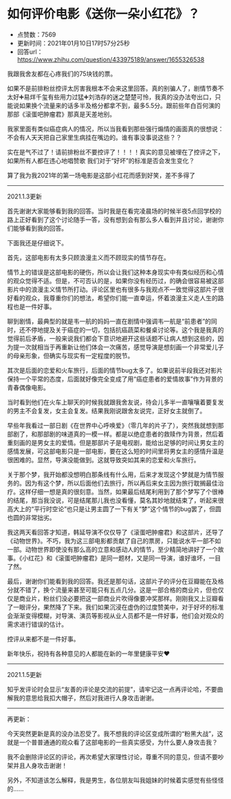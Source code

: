 # 如何评价电影《送你一朵小红花》？
- 点赞数：7569
- 更新时间：2021年01月10日17时57分25秒
- 回答url：https://www.zhihu.com/question/433975189/answer/1655326538
<body>
 <p data-pid="AuftbYdS">我跟我舍友都在心疼我们的75块钱的票。</p>
 <p data-pid="7ufpCNAt">如果不是前排粉丝控评太厉害我根本不会来这里回答。真的别骗人了，剧情节奏不太好➕易烊千玺有些用力过猛➕刘浩存的迷之楚楚可怜，我真的没办法夸出口，只能说如果换个流量来的话多半及格分都拿不到，最多5.5分。跟前些年白百何演的那部《滚蛋吧肿瘤君》那真是天差地别。</p>
 <p data-pid="xaL33z6p">我家里面有类似癌症病人的情况，所以当我看到那些强行煽情的画面真的很想说：不会有人天天把自己家里生病挂在嘴边的。谁有事没事说这些？？</p>
 <p data-pid="yMRAcOTx">实在是气不过了！请前排粉丝不要控评了！！！！真实的意见被埋在了控评之下，如果所有人都在违心地唱赞歌 我们对于“好坏”的标准是否会发生变化？</p>
 <p data-pid="txKRmoao">算了我为我2021年的第一场电影是这部小红花而感到好笑，差不多得了</p>
 <hr>
 <p data-pid="HMiNK0gt">2021.1.3更新</p>
 <p data-pid="cmgaJQWz">首先谢谢大家能够看到我的回答。当时我是在看完凌晨场的时候半夜5点回学校的路上正好看到了这个讨论随手一答，没有想到会有那么多人看到并且讨论，谢谢你们能够看到我的回答。</p>
 <p data-pid="_M--14HO">下面我还是仔细说下。</p>
 <p data-pid="mnv42RwJ">首先，这部电影有太多只顾浪漫主义而不顾现实的情节存在。</p>
 <p data-pid="V4OYzp0q">情节上的错误是这部电影的硬伤，所以会让我们这种本身现实中有类似经历和心情的观众觉得不适。但是，不可否认的是，如果你没有经历过，的确会很容易被这部影片中的浪漫主义情节所打动。评论区里也有很多与我观点不一致觉得这部片子很好看的观众，我尊重你们的想法，希望你们能一直幸运，怀着浪漫主义走人生的路程也是一件好事。</p>
 <p data-pid="FJgN4VTz">聊到剧情，最典型的就是韦一航的妈妈一直在剧情中强调韦一航是“前患者”的同时，还不停地提及关于癌症的一切，包括抗癌蔬菜和餐桌讨论等。这个我是我真的觉得前后矛盾，一般来说我们都会下意识地避开这些话题不让病人想到这些的，因为提一次就相当于再重新让他们体会一次痛苦，感觉导演是想刻画一个非常爱儿子的母亲形象，但确实与现实有一定程度的脱节。</p>
 <p data-pid="FGOBxQVd">其次是后面的恋爱和火车旅行，后面的情节bug太多了。如果说前半段我还对影片保持一个平常的态度，后面就好像完全变成了用“癌症患者的爱情故事”作为背景的青春偶像电影。</p>
 <p data-pid="akTfy_Qm">当时看到他们在火车上聊天的时候我就跟我舍友说，待会儿多半一直嚷嚷着要复发的男主不会复发，女主会复发。结果我刚说跟舍友说完，正好女主就倒了。</p>
 <p data-pid="6d33pUpz">早些年我看过一部日剧《在世界中心呼唤爱》（零几年的片子了），突然我就想到那部剧了，和那部剧的味道真的一模一样。都是以绝症患者的救赎作为背景，然后着重刻画的是男女主的爱情。但是那部片子是电视剧，能给出足够的时间让男女主的感情发展，可这部电影只是一部电影，要在这么短的时间里将男女主的感情升温是很困难的。显然，导演没能做到。这就导致突如其来的恋爱和火车旅行。</p>
 <p data-pid="BRnlqtMf">关于那个梦，我开始都没想明白那条线有什么用，后来才发现这个梦就是为情节服务的。因为有这个梦，所以后面他们去旅行，所以再后来女主因为旅行耽搁最佳治疗。这样仔细一想是真的很刻意。当然，如果最后结尾利用到了那个梦写了个很棒的结尾，那当我没说，可是结尾那儿我也没看懂，莫名其妙地就结束了，听起来很高大上的“平行时空论”也只是让男主圆了一下有关“梦”这个情节的bug罢了，但圆也圆的非常拙劣。</p>
 <p data-pid="yVAWGC3-">我这两天看回答才知道，韩延导演不仅仅导了《滚蛋吧肿瘤君》和这部片，还导了《动物世界》。不巧，我为这三部电影都贡献了自己的票房，只能说水平一部不如一部。动物世界即使没有那么高的立意和感动人的情节，至少精简地讲好了一个故事。《小红花》和《滚蛋吧肿瘤君》是同一题材，又是同一导演，谁好谁坏，一目了然。</p>
 <p data-pid="aES9Pf_-">最后，谢谢你们能看到我的回答。我还是那句话，这部片子的评分在豆瓣能在及格分就不错了，换个流量来甚至可能只有五点几分。这是一部合格的商业片，但也仅仅是商业片，粉丝们没必要把这一部商业片吹得像要冲奖那样。刚刚我又上豆瓣看了一眼评分，果然降了下来。我们如果沉浸在虚伪的过度赞美中，对于好坏的标准会渐渐变得模糊，对导演、演员等影视从业人员都不是一件好事，他们会对观众的需求进行错误的估计。</p>
 <p data-pid="Qne68ZwH">控评从来都不是一件好事。</p>
 <p data-pid="_JQ3JKdU">新年快乐，祝持有各种意见的人都能在新的一年里健康平安❤️</p>
 <hr>
 <p data-pid="paaoNr6W">2021.1.5更新</p>
 <p data-pid="Ni-P_pSd">知乎发评论时会显示“友善的评论是交流的前提”，请牢记这一点再评论哈，不要曲解我的意思给我扣大帽子，然后对我进行人身攻击谢谢。</p>
 <hr>
 <p data-pid="7h_U01qi">再更新：</p>
 <p data-pid="aaun0y8V">今天突然更新是真的没办法忍受了。我不想我的评论区变成所谓的“粉黑大战”，这就是一个普普通通的观众看了这部电影的一些真实感受，为什么要人身攻击我？</p>
 <p data-pid="1j-LpXD8">我不会删除评论区的评论，再次希望大家理性讨论，尊重不同的意见，但请不要吵架并且人身攻击谢谢！</p>
 <p data-pid="YA6505f0">另外，不知道该怎么解释，我是男生，各位朋友叫我姐妹的时候着实感觉有些怪怪的......</p>
</body>